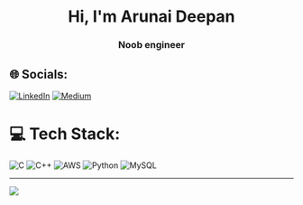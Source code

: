 <h1 align="center">Hi, I'm Arunai Deepan</h1>
<h3 align="center">Noob engineer</h3>



<!--
**arunaiDeepan/arunaiDeepan** is a ✨ _special_ ✨ repository because its `README.md` (this file) appears on your GitHub profile.

Here are some ideas to get you started:

- 🔭 I’m currently working on ...
- 🌱 I’m currently learning ...
- 👯 I’m looking to collaborate on ...
- 🤔 I’m looking for help with ...
- 💬 Ask me about ...
- 📫 How to reach me: ...
- 😄 Pronouns: ...
- ⚡ Fun fact: ...
-->

## 🌐 Socials:
[![LinkedIn](https://img.shields.io/badge/LinkedIn-%230077B5.svg?logo=linkedin&logoColor=white)](https://linkedin.com/in/arunaideepan) [![Medium](https://img.shields.io/badge/Medium-12100E?logo=medium&logoColor=white)](https://medium.com/@Arunaigovind) 

# 💻 Tech Stack:
![C](https://img.shields.io/badge/c-%2300599C.svg?style=for-the-badge&logo=c&logoColor=white) ![C++](https://img.shields.io/badge/c++-%2300599C.svg?style=for-the-badge&logo=c%2B%2B&logoColor=white) ![AWS](https://img.shields.io/badge/AWS-%23FF9900.svg?style=for-the-badge&logo=amazon-aws&logoColor=white) ![Python](https://img.shields.io/badge/python-3670A0?style=for-the-badge&logo=python&logoColor=ffdd54) ![MySQL](https://img.shields.io/badge/mysql-%2300f.svg?style=for-the-badge&logo=mysql&logoColor=white)

<!--
# 📊 GitHub Stats:
![](https://github-readme-stats.vercel.app/api?username=arunaiDeepan&theme=dark&hide_border=false&include_all_commits=false&count_private=false)<br/>
![](https://github-readme-streak-stats.herokuapp.com/?user=arunaiDeepan&theme=dark&hide_border=false)<br/>
![](https://github-readme-stats.vercel.app/api/top-langs/?username=arunaiDeepan&theme=dark&hide_border=false&include_all_commits=false&count_private=false&layout=compact)
-->
---
[![](https://visitcount.itsvg.in/api?id=arunaiDeepan&icon=0&color=0)](https://visitcount.itsvg.in)
